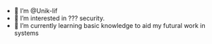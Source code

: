 - 👋 I’m @Unik-lif
- 👀 I’m interested in ??? security.
- 🌱 I’m currently learning basic knowledge to aid my futural work in systems

<!---
Unik-lif/Unik-lif is a ✨ special ✨ repository because its `README.md` (this file) appears on your GitHub profile.
You can click the Preview link to take a look at your changes.
--->
